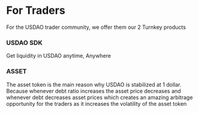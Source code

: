 # For Traders

For the USDAO trader community, we offer them our 2 Turnkey products

### USDAO SDK

Get liquidity in USDAO anytime, Anywhere

### ASSET

The asset token is the main reason why USDAO is stabilized at 1 dollar. Because whenever debt ratio increases the asset price decreases and whenever debt decreases asset prices which creates an amazing arbitrage opportunity for the traders as it increases the volatility of the asset token

